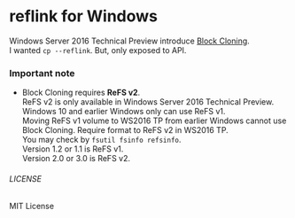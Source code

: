 reflink for Windows
===
Windows Server 2016 Technical Preview introduce [Block Cloning](https://msdn.microsoft.com/en-us/library/windows/desktop/mt590820.aspx).  
I wanted `cp --reflink`. But, only exposed to API.

### Important note
* Block Cloning requires **ReFS v2**.  
  ReFS v2 is only available in Windows Server 2016 Technical Preview.  
  Windows 10 and earlier Windows only can use ReFS v1.  
  Moving ReFS v1 volume to WS2016 TP from earlier Windows cannot use Block Cloning. Require format to ReFS v2 in WS2016 TP.  
  You may check by `fsutil fsinfo refsinfo`.  
  Version 1.2 or 1.1 is ReFS v1.  
  Version 2.0 or 3.0 is ReFS v2.

###### LICENSE
MIT License
